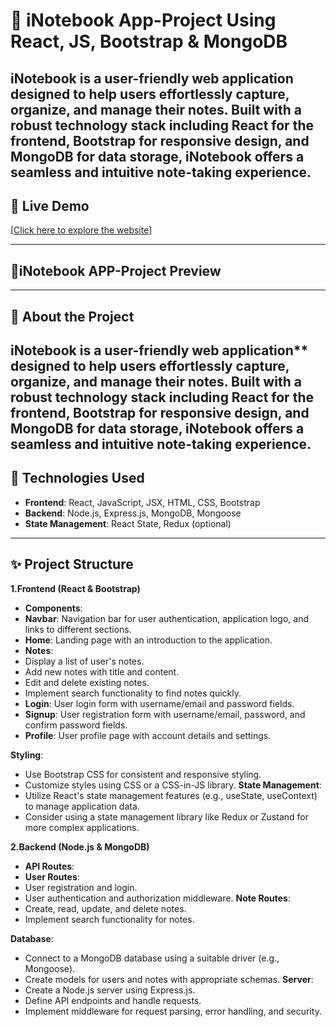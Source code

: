 # 🌟 iNotebook App-Project Using React, JS, Bootstrap & MongoDB

**iNotebook is a user-friendly web application** designed to help **users effortlessly capture**, organize, and manage their notes. Built with a robust technology stack including React for the frontend, **Bootstrap** for responsive design, and **MongoDB for data storage**, iNotebook offers a seamless and intuitive note-taking experience.
---

## 🔗 Live Demo  
[[Click here to explore the website](#)] 

---


## 🚀iNotebook APP-Project Preview 




---
## 📜 About the Project  
**iNotebook** is a user-friendly web application** designed to help **users effortlessly capture**, organize, and manage their notes. Built with a robust technology stack including React for the frontend, **Bootstrap** for responsive design, and **MongoDB for data storage**, iNotebook offers a seamless and intuitive note-taking experience.
---
## 🚀 Technologies Used  

- **Frontend**: React, JavaScript, JSX, HTML, CSS, Bootstrap
- **Backend**: Node.js, Express.js, MongoDB, Mongoose
- **State Management**: React State, Redux (optional)
---

## ✨ Project Structure 
**1.Frontend (React & Bootstrap)**
- **Components**:
- **Navbar**: Navigation bar for user authentication, application logo, and links to different sections.
- **Home**: Landing page with an introduction to the application.
- **Notes**:
- Display a list of user's notes.
- Add new notes with title and content.
- Edit and delete existing notes.
- Implement search functionality to find notes quickly.
- **Login**: User login form with username/email and password fields.
- **Signup**: User registration form with username/email, password, and confirm password fields.
- **Profile**: User profile page with account details and settings.

**Styling**:
- Use Bootstrap CSS for consistent and responsive styling.
- Customize styles using CSS or a CSS-in-JS library.
**State Management**:
- Utilize React's state management features (e.g., useState, useContext) to manage application data.
- Consider using a state management library like Redux or Zustand for more complex applications.

**2.Backend (Node.js & MongoDB)**
- **API Routes**:
- **User Routes**:
- User registration and login.
- User authentication and authorization middleware.
**Note Routes**:
- Create, read, update, and delete notes.
- Implement search functionality for notes.

**Database**:
- Connect to a MongoDB database using a suitable driver (e.g., Mongoose).
- Create models for users and notes with appropriate schemas.
**Server**:
- Create a Node.js server using Express.js.
- Define API endpoints and handle requests.
- Implement middleware for request parsing, error handling, and security.
